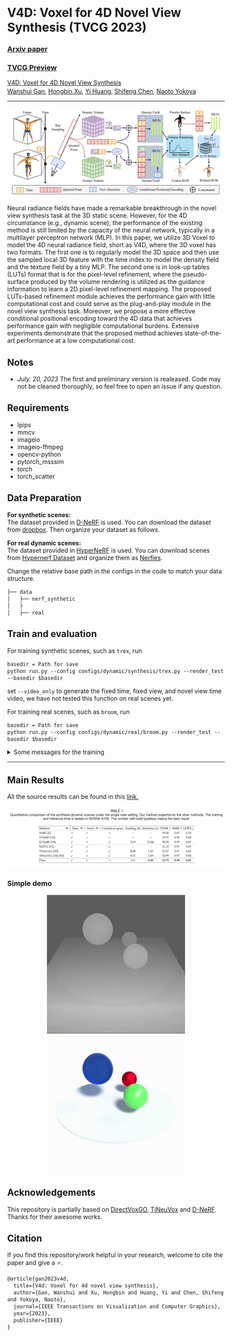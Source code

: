 # V4D: Voxel for 4D Novel View Synthesis (TVCG 2023)

### [Arxiv paper](https://arxiv.org/abs/2205.14332) 
### [TVCG Preview](https://ieeexplore-ieee-org.utokyo.idm.oclc.org/abstract/document/10239492?casa_token=TU1WtbBosNsAAAAA:mcGljcO8q31pwB17S1F5hxtK48HHDRC4PQxfgnk-RuhDCF8ha2xnfCvSCawjxMeVbyG3djwZdQ)
[V4D: Voxel for 4D Novel View Synthesis](https://github.com/GANWANSHUI/V4D)   
[Wanshui Gan]()<sup></sup>, [Hongbin Xu]()<sup></sup>, [Yi Huang]()<sup></sup>, [Shifeng Chen]()<sup></sup>, [Naoto Yokoya]()  

---------------------------------------------------

![block](./imgs/overview.png)

Neural radiance fields have made a remarkable breakthrough in the novel view synthesis task at the 3D static scene. However, for the 4D circumstance (e.g., dynamic scene), the performance of the existing method is still limited by the capacity of the neural network, typically in a multilayer perceptron network (MLP). In this paper, we utilize 3D Voxel to model the 4D neural radiance field, short as V4D, where the 3D voxel has two formats. The first one is to regularly model the 3D space and then use the sampled local 3D feature with the time index to model the density field and the texture field by a tiny MLP. The second one is in look-up tables (LUTs) format that is for the pixel-level refinement, where the pseudo-surface produced by the volume rendering is utilized as the guidance information to learn a 2D pixel-level refinement mapping. The proposed LUTs-based refinement module achieves the performance gain with little computational cost and could serve as the plug-and-play module in the novel view synthesis task. Moreover, we propose a more effective conditional positional encoding toward the 4D data that achieves performance gain with negligible computational burdens. Extensive experiments demonstrate that the proposed method achieves state-of-the-art performance at a low computational cost.
## Notes
* *July. 20, 2023* The first and preliminary version is realeased. Code may not be cleaned thoroughly, so feel free to open an issue if any question.


## Requirements
* lpips
* mmcv
* imageio
* imageio-ffmpeg
* opencv-python
* pytorch_msssim
* torch
* torch_scatter

## Data Preparation
**For synthetic scenes:**  
The dataset provided in [D-NeRF](https://github.com/albertpumarola/D-NeRF) is used. You can download the dataset from [dropbox](https://www.dropbox.com/s/0bf6fl0ye2vz3vr/data.zip?dl=0). Then organize your dataset as follows.

**For real dynamic scenes:**  
The dataset provided in [HyperNeRF](https://github.com/google/hypernerf) is used. You can download scenes from [Hypernerf Dataset](https://github.com/google/hypernerf/releases/tag/v0.1) and organize them as [Nerfies](https://github.com/google/nerfies#datasets).

Change the relative base path in the configs in the code to match your data structure.

```
├── data
│   ├── nerf_synthetic
│   ├
│   ├── real
```


## Train and evaluation
For training synthetic scenes, such as `trex`, run 
``` 
basedir = Path for save
python run.py --config configs/dynamic/synthesis/trex.py --render_test --basedir $basedir
```
set `--video_only` to generate the fixed time, fixed view, and novel view time video, we have not tested this function on real scenes yet.

For training real scenes, such as `broom`, run 
``` 
basedir = Path for save
python run.py --config configs/dynamic/real/broom.py --render_test --basedir $basedir
``` 

<details>
<summary> Some messages for the training </summary>

1. The tv loss is now implemented on the original Pytorch, and the training time may vary by around 1 hour for each independent training. For now, we did not investigate it further and we report the fastest training time. We try to use the cuda version from [DirectVoxGO] to achieve faster training, but with the performance drop on some scenes, which still need to finetune the hyperparameter of the weight.

2. At present, the result on the paper is with the 4196 rays for training, if you change with larger number like 8196, the network could achieve obvious performance gain, but with longer training time!

3. We provide the fine box for synthesis dataset. You can set the **search_geometry** to True if you want to calculate it by yourself.

</details>

---------------------------------------------------

## Main Results   
All the source results can be found in this [link.](https://www.dropbox.com/sh/xl27jroucyts8vw/AABhxGL9UmhyYFSwdXZBwWAra?dl=0)

![block](./imgs/Table1.png)

### Simple demo

<p align='center'>
<img src="./imgs/bouncingballs_disp.gif" width="320px">
<img src="./imgs/bouncingballs_rgb.gif" width="320px">
</p>

[//]: # (### Real Dynamic Scenes)

[//]: # ()
[//]: # (![block]&#40;./imgs/Table 2.png&#41;)

## Acknowledgements
This repository is partially based on [DirectVoxGO](https://github.com/sunset1995/directvoxgo), [TiNeuVox](https://jaminfong.cn/tineuvox) and [D-NeRF](https://github.com/albertpumarola/D-NeRF). 
Thanks for their awesome works.


## Citation
If you find this repository/work helpful in your research, welcome to cite the paper and give a ⭐.
```
@article{gan2023v4d,
  title={V4d: Voxel for 4d novel view synthesis},
  author={Gan, Wanshui and Xu, Hongbin and Huang, Yi and Chen, Shifeng and Yokoya, Naoto},
  journal={IEEE Transactions on Visualization and Computer Graphics},
  year={2023},
  publisher={IEEE}
}
```
